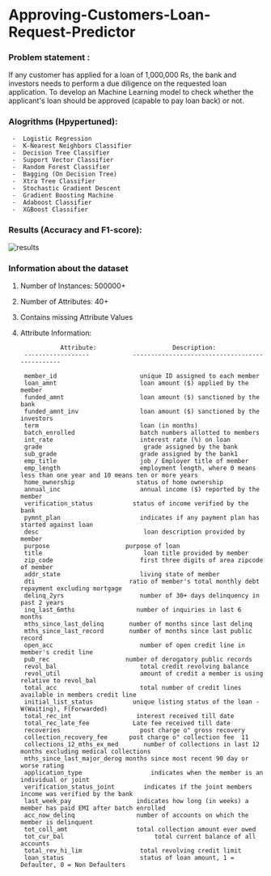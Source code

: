 # Approving-Customers-Loan-Request-Predictor


### Problem statement :
If any customer has applied for a loan of 1,000,000 Rs, the bank and investors needs to perform a due diligence on the requested loan application. To develop an Machine Learning model to check whether the applicant's loan should be approved (capable to pay loan back) or not.



### Alogrithms (Hpypertuned):
     -  Logistic Regression
     -  K-Nearest Neighbors Classifier
     -  Decision Tree Classifier
     -  Support Vector Classifier
     -  Random Forest Classifier
     -  Bagging (On Decision Tree)
     -  Xtra Tree Classifier
     -  Stochastic Gradient Descent
     -  Gradient Boosting Machine
     -  Adaboost Classifier
     -  XGBoost Classifier
     
     
     
     
 ### Results (Accuracy and F1-score):
 
 ![results](https://user-images.githubusercontent.com/47252506/68310027-5908bb80-00d5-11ea-8a96-17073cc527f6.png)





### Information about the dataset ####

1. Number of Instances: 500000+ 

2. Number of Attributes: 40+

3. Contains missing Attribute Values

4. Attribute Information:

                  Attribute:                     Description:
        ------------------            -----------------------------------------------
        
        member_id                       unique ID assigned to each member
        loan_amnt                       loan amount ($) applied by the member
        funded_amnt                     loan amount ($) sanctioned by the bank
        funded_amnt_inv                 loan amount ($) sanctioned by the investors
        term                            loan (in months)
        batch_enrolled                  batch numbers allotted to members
        int_rate                        interest rate (%) on loan
        grade	                         grade assigned by the bank
        sub_grade	                    grade assigned by the bank1
        emp_title	                    job / Employer title of member
        emp_length	                    employment length, where 0 means less than one year and 10 means ten or more years
        home_ownership	               status of home ownership
        annual_inc	                    annual income ($) reported by the member
        verification_status	          status of income verified by the bank
        pymnt_plan	                    indicates if any payment plan has started against loan
        desc	                         loan description provided by member
        purpose	                    purpose of loan
        title	                         loan title provided by member
        zip_code	                    first three digits of area zipcode of member
        addr_state	                    living state of member
        dti	                         ratio of member's total monthly debt repayment excluding mortgage
        delinq_2yrs	                    number of 30+ days delinquency in past 2 years
        inq_last_6mths	               number of inquiries in last 6 months
        mths_since_last_delinq	     number of months since last delinq
        mths_since_last_record	     number of months since last public record
        open_acc	                    number of open credit line in member's credit line
        pub_rec	                    number of derogatory public records
        revol_bal	                    total credit revolving balance
        revol_util	                    amount of credit a member is using relative to revol_bal
        total_acc	                    total number of credit lines available in members credit line
        initial_list_status	          unique listing status of the loan - W(Waiting), F(Forwarded)
        total_rec_int	               interest received till date
        total_rec_late_fee	          Late fee received till date	
        recoveries	                    post charge o" gross recovery
        collection_recovery_fee	     post charge o" collection fee	11
        collections_12_mths_ex_med	     number of collections in last 12 months excluding medical collections
        mths_since_last_major_derog	months since most recent 90 day or worse rating
        application_type	               indicates when the member is an individual or joint
        verification_status_joint	     indicates if the joint members income was verified by the bank
        last_week_pay	               indicates how long (in weeks) a member has paid EMI after batch enrolled
        acc_now_delinq	               number of accounts on which the member is delinquent
        tot_coll_amt	               total collection amount ever owed
        tot_cur_bal                         total current balance of all accounts
        total_rev_hi_lim                total revolving credit limit
        loan_status                     status of loan amount, 1 = Defaulter, 0 = Non Defaulters
